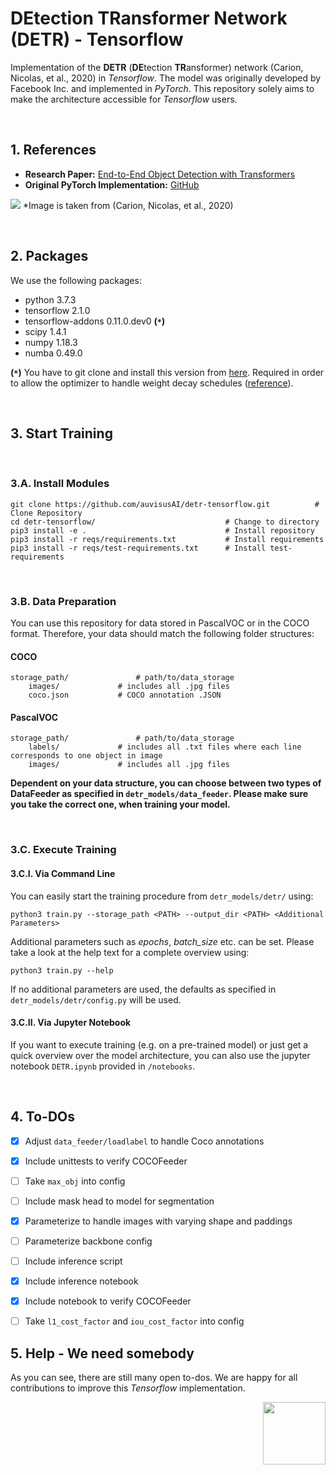 # DEtection TRansformer Network (DETR) - Tensorflow

Implementation of the **DETR** (**DE**tection **TR**ansformer) network (Carion, Nicolas, et al., 2020) in *Tensorflow*. The model was originally developed by Facebook Inc. and implemented in *PyTorch*. This repository solely aims to make the architecture accessible for *Tensorflow* users.

&nbsp;
&nbsp;
## 1. References
- **Research Paper:** [End-to-End Object Detection with Transformers](https://arxiv.org/abs/2005.12872)
- **Original PyTorch Implementation:** [GitHub](https://github.com/facebookresearch/detr)

<img src="img/DETR.png">
*Image is taken from (Carion, Nicolas, et al., 2020)

&nbsp;
&nbsp;
## 2. Packages
We use the following packages:
- python 3.7.3
- tensorflow 2.1.0
- tensorflow-addons 0.11.0.dev0 **(`*`)**
- scipy 1.4.1
- numpy 1.18.3
- numba 0.49.0

**(`*`)** You have to git clone and install this version from [here](https://github.com/tensorflow/addons.git). Required in order to allow the optimizer to handle weight decay schedules ([reference](https://github.com/tensorflow/addons/commit/b9f9ac5cc54c9c2169a8197d0d61adcb42b764e2)).

&nbsp;
&nbsp;
## 3. Start Training

&nbsp;
### 3.A. Install Modules
```console
git clone https://github.com/auvisusAI/detr-tensorflow.git 			# Clone Repository
cd detr-tensorflow/								# Change to directory
pip3 install -e .								# Install repository
pip3 install -r reqs/requirements.txt			# Install requirements
pip3 install -r reqs/test-requirements.txt		# Install test-requirements
```

&nbsp;
### 3.B. Data Preparation

You can use this repository for data stored in PascalVOC or in the COCO format. Therefore, your data should match the following folder structures:

#### COCO
```console
storage_path/				# path/to/data_storage
	images/				# includes all .jpg files
	coco.json 			# COCO annotation .JSON
```

#### PascalVOC
```console
storage_path/				# path/to/data_storage
	labels/				# includes all .txt files where each line corresponds to one object in image
	images/				# includes all .jpg files
```

**Dependent on your data structure, you can choose between two types of DataFeeder as specified in `detr_models/data_feeder`. Please make sure you take the correct one, when training your model.**


&nbsp;
### 3.C. Execute Training

#### 3.C.I. Via Command Line
You can easily start the training procedure from `detr_models/detr/` using:

```console
python3 train.py --storage_path <PATH> --output_dir <PATH> <Additional Parameters>
```

Additional parameters such as *epochs*, *batch_size* etc. can be set. Please take a look at the help text for a complete overview using:

```console
python3 train.py --help
```

If no additional parameters are used, the defaults as specified in `detr_models/detr/config.py` will be used.

#### 3.C.II. Via Jupyter Notebook

If you want to execute training (e.g. on a pre-trained model) or just get a quick overview over the model architecture, you can also use the jupyter notebook `DETR.ipynb` provided in `/notebooks`.

&nbsp;
&nbsp;
## 4. To-DOs
- [x] Adjust `data_feeder/loadlabel` to handle Coco annotations
- [x] Include unittests to verify COCOFeeder
- [ ] Take `max_obj` into config
- [ ] Include mask head to model for segmentation
- [x] Parameterize to handle images with varying shape and paddings
- [ ] Parameterize backbone config
- [ ] Include inference script
- [x] Include inference notebook
- [x] Include notebook to verify COCOFeeder
- [ ] Take `l1_cost_factor` and `iou_cost_factor` into config


## 5. Help - We need somebody

As you can see, there are still many open to-dos. We are happy for all contributions to improve this *Tensorflow* implementation.


<img align="right" src="img/auvisus.svg" width="100" >
